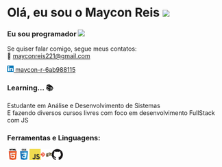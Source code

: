 # Olá, eu sou o Maycon Reis <img src="https://github.com/TheDudeThatCode/TheDudeThatCode/blob/master/Assets/Hi.gif" width="25px">

### Eu sou programador <img src="https://github.com/TheDudeThatCode/TheDudeThatCode/blob/master/Assets/Developer.gif" width="25px"> <br>

Se quiser falar comigo, segue meus contatos: <br>
:email: mayconreis221@gmail.com

<a href="https://www.linkedin.com/in/maycon-r-6ab988115/">
<img src="https://github.com/chandan-reddy-k/chandan-reddy-k/blob/master/assets/linkedin.svg" width="15px">
maycon-r-6ab988115</a>
<br/>

### Learning... :books:
Estudante em Análise e Desenvolvimento de Sistemas <br>
E fazendo diversos cursos livres com foco em desenvolvimento FullStack com JS
<br />
### Ferramentas e Linguagens: 
<img align="left" alt="HTML5" width="26px" src="https://raw.githubusercontent.com/github/explore/80688e429a7d4ef2fca1e82350fe8e3517d3494d/topics/html/html.png" />
<img align="left" alt="CSS3" width="26px" src="https://raw.githubusercontent.com/github/explore/80688e429a7d4ef2fca1e82350fe8e3517d3494d/topics/css/css.png" />
<img align="left" alt="JavaScript" width="26px" src="https://raw.githubusercontent.com/github/explore/80688e429a7d4ef2fca1e82350fe8e3517d3494d/topics/javascript/javascript.png" />
<img align="left" alt="Git" width="26px" src="https://raw.githubusercontent.com/github/explore/80688e429a7d4ef2fca1e82350fe8e3517d3494d/topics/git/git.png" />
<img align="left" alt="GitHub" width="26px" src="https://raw.githubusercontent.com/github/explore/78df643247d429f6cc873026c0622819ad797942/topics/github/github.png" />
<br><br>

